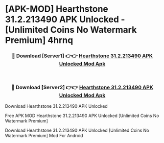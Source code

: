 # [APK-MOD] Hearthstone 31.2.213490 APK Unlocked - [Unlimited Coins No Watermark Premium] 4hrnq



<div align="center">
<h3>🔴 Download [Server1] 👉👉 <a href="https://momento.my/?title=Hearthstone_31.2.213490_APK_Unlocked">Hearthstone 31.2.213490 APK Unlocked Mod Apk</a></h3><br>

<h3>🔴 Download [Server2] 👉👉 <a href="https://momento.my/?title=Hearthstone_31.2.213490_APK_Unlocked">Hearthstone 31.2.213490 APK Unlocked Mod Apk</a></h3>
</div>



Download Hearthstone 31.2.213490 APK Unlocked 

Free APK MOD Hearthstone 31.2.213490 APK Unlocked [Unlimited Coins No Watermark Premium]

Download Hearthstone 31.2.213490 APK Unlocked [Unlimited Coins No Watermark Premium] Mod For Android
